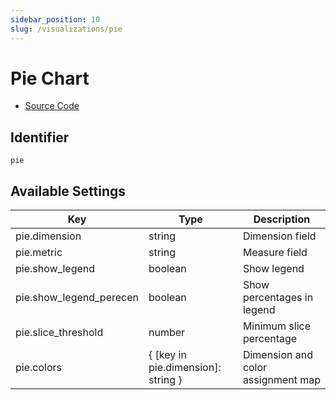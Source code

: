 ```yaml
---
sidebar_position: 10
slug: /visualizations/pie
---
```


# Pie Chart

- [Source Code](https://github.com/metabase/metabase/blob/v0.38.3/frontend/src/metabase/visualizations/visualizations/PieChart.jsx)


## Identifier

`pie`

## Available Settings

Key | Type | Description
--|--|--
pie.dimension | string | Dimension field
pie.metric | string | Measure field
pie.show_legend | boolean | Show legend
pie.show_legend_perecen | boolean | Show percentages in legend
pie.slice_threshold | number | Minimum slice percentage
pie.colors | { [key in pie.dimension]: string } | Dimension and color assignment map
